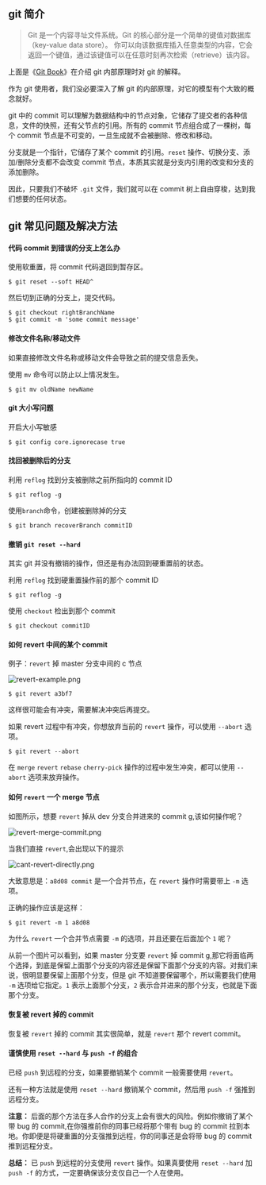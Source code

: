 ## git 简介

> Git 是一个内容寻址文件系统。Git 的核心部分是一个简单的键值对数据库（key-value data store）。 你可以向该数据库插入任意类型的内容，它会返回一个键值，通过该键值可以在任意时刻再次检索（retrieve）该内容。

上面是《[Git Book](https://git-scm.com/book/zh/v2/Git-%E5%86%85%E9%83%A8%E5%8E%9F%E7%90%86-Git-%E5%AF%B9%E8%B1%A1)》在介绍 git 内部原理时对 git 的解释。

作为 git 使用者，我们没必要深入了解 git 的内部原理，对它的模型有个大致的概念就好。

git 中的 commit 可以理解为数据结构中的节点对象，它储存了提交者的各种信息，文件的快照，还有父节点的引用。所有的 commit 节点组合成了一棵树，每个 commit 节点是不可变的，一旦生成就不会被删除、修改和移动。

分支就是一个指针，它储存了某个 commit 的引用。`reset` 操作、切换分支、添加/删除分支都不会改变 commit 节点，本质其实就是分支内引用的改变和分支的添加删除。

因此，只要我们不破坏 `.git` 文件，我们就可以在 commit 树上自由穿梭，达到我们想要的任何状态。

## git 常见问题及解决方法

#### 代码 commit 到错误的分支上怎么办

使用软重置，将 commit 代码退回到暂存区。

```shell
$ git reset --soft HEAD^
```

然后切到正确的分支上，提交代码。

```shell
$ git checkout rightBranchName
$ git commit -m 'some commit message'
```

#### 修改文件名称/移动文件

如果直接修改文件名称或移动文件会导致之前的提交信息丢失。

使用 `mv` 命令可以防止以上情况发生。

```shell
$ git mv oldName newName
```

#### git 大小写问题

开启大小写敏感

```shell
$ git config core.ignorecase true
```

#### 找回被删除后的分支

利用 `reflog` 找到分支被删除之前所指向的 commit ID

```shell
$ git reflog -g
```

使用`branch`命令，创建被删除掉的分支

```shell
$ git branch recoverBranch commitID
```

#### 撤销 `git reset --hard`

其实 git 并没有撤销的操作，但还是有办法回到硬重置前的状态。

利用 `reflog` 找到硬重置操作前的那个 commit ID

```shell
$ git reflog -g
```

使用 `checkout` 检出到那个 commit

```shell
$ git checkout commitID
```

#### 如何 revert 中间的某个 commit

例子：`revert` 掉 master 分支中间的 c 节点

![revert-example.png](http://note.youdao.com/yws/res/11565/WEBRESOURCE6ff3cc8a9b630c69a90eb6798b28b1b1)

```shell
$ git revert a3bf7
```

这样很可能会有冲突，需要解决冲突后再提交。

如果 revert 过程中有冲突，你想放弃当前的 `revert` 操作，可以使用 `--abort` 选项。

```shell
$ git revert --abort
```

在 `merge` `revert` `rebase` `cherry-pick` 操作的过程中发生冲突，都可以使用 `--abort` 选项来放弃操作。

#### 如何 `revert` 一个 merge 节点

如图所示，想要 `revert` 掉从 dev 分支合并进来的 commit g,该如何操作呢？

![revert-merge-commit.png](http://note.youdao.com/yws/res/11640/WEBRESOURCE304beb55a52f0613ee0e9f05c67f7ea6)

当我们直接 `revert`,会出现以下的提示

![cant-revert-directly.png](http://note.youdao.com/yws/res/11644/WEBRESOURCE447f892b364004e27605b41d901ebb53)

大致意思是：`a8d08 commit` 是一个合并节点，在 `revert` 操作时需要带上 `-m` 选项。

正确的操作应该是这样：

```shell
$ git revert -m 1 a8d08
```

为什么 `revert` 一个合并节点需要 `-m` 的选项，并且还要在后面加个 `1` 呢？

从前一个图片可以看到，如果 master 分支要 `revert` 掉 commit g,那它将面临两个选择，到底是保留上面那个分支的内容还是保留下面那个分支的内容。对我们来说，很明显要保留上面那个分支，但是 git 不知道要保留哪个，所以需要我们使用 `-m` 选项给它指定。`1` 表示上面那个分支，`2` 表示合并进来的那个分支，也就是下面那个分支。

#### 恢复被 revert 掉的 commit

恢复被 `revert` 掉的 commit 其实很简单，就是 `revert` 那个 revert commit。

#### 谨慎使用 `reset --hard` 与 `push -f` 的组合

已经 `push` 到远程的分支，如果要撤销某个 commit 一般需要使用 `revert`。

还有一种方法就是使用 `reset --hard` 撤销某个 commit，然后用 `push -f` 强推到远程分支。

**注意：** 后面的那个方法在多人合作的分支上会有很大的风险。例如你撤销了某个带 bug 的 commit,在你强推前你的同事已经将那个带有 bug 的 commit 拉到本地。你即便是将硬重置的分支强推到远程，你的同事还是会将带 bug 的 commit 推到远程分支。

**总结：** 已 `push` 到远程的分支使用 `revert` 操作。如果真要使用 `reset --hard` 加 `push -f` 的方式，一定要确保该分支仅自己一个人在使用。
